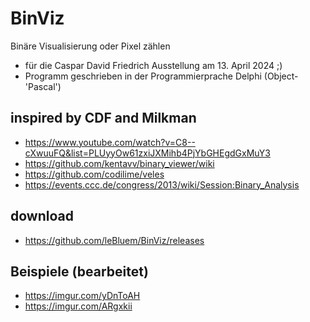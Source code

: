 # BinViz
Binäre Visualisierung oder Pixel zählen
 - für die Caspar David Friedrich Ausstellung am 13. April 2024 ;)
 - Programm geschrieben in der Programmierprache Delphi (Object-'Pascal')

## inspired by CDF and Milkman
 - https://www.youtube.com/watch?v=C8--cXwuuFQ&list=PLUyyOw61zxiJXMihb4PjYbGHEgdGxMuY3
 - https://github.com/kentavv/binary_viewer/wiki
 - https://github.com/codilime/veles
 - https://events.ccc.de/congress/2013/wiki/Session:Binary_Analysis

## download
 - https://github.com/leBluem/BinViz/releases

## Beispiele (bearbeitet)
 - https://imgur.com/yDnToAH
 - https://imgur.com/ARgxkii
